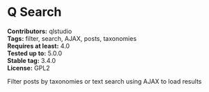 # Q Search #  
**Contributors:** qlstudio  
**Tags:** filter, search, AJAX, posts, taxonomies  
**Requires at least:** 4.0  
**Tested up to:** 5.0.0  
**Stable tag:** 3.4.0  
**License:** GPL2  

Filter posts by taxonomies or text search using AJAX to load results